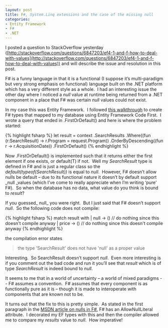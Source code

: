 ```yaml
---
layout: post
title: F#, System.Linq extensions and the case of the missing null
categories:
- Entity Framework
- F#
- .NET
---
```


I posted a question to StackOverflow yesterday ([http://stackoverflow.com/questions/6847203/ef4-1-and-f-how-to-deal-with-values](http://stackoverflow.com/questions/6847203/ef4-1-and-f-how-to-deal-with-values)) and will describe the issue and resolution in this post.
<!--more-->

F# is a funny language in that it is a functional (I suppose it’s multi-paradigm but very strong emphasis on functional) language built on the .NET platform which has a very different style as a whole.  I had an interesting issue the other day where I noticed a _null_ value at runtime being returned from a .NET component in a place that F# was certain _null_ values could not exist. 
  
In my case this was Entity Framework.  I followed [this walkthrough](http://blogs.msdn.com/b/jackhu/archive/2011/04/01/f-code-first-development-with-entity-framework-4-1.aspx) to create F# types that mapped to my database using Entity Framework Code First.  I wrote a query that ended in .FirstOrDefault() and here is where the problem started:
  
{% highlight fsharp %}
let result = context
    .SearchResults
    .Where((fun (r:SearchResult) -> r.Program = request.Program))
    .OrderByDescending((fun r -> r.AcquisitionDate))
    .FirstOrDefault()
{% endhighlight %}



Now .FirstOrDefault() is implemented such that it returns either the first element if one exists, or default(T) if not.  Well my _SearchResult_ type is defined in F# and is just a regular class so the _default(typeof(SearchResult))_ is equal to _null_.  However, F# doesn’t allow nulls be default – due to its functional nature it doesn’t by default support _null _values (which I’ve come to really appreciate when I’m writing ‘pure’ F#).  So when the database has no data, what value do you think is bound to _result_?


If you guessed_ null_ you were right.  But I just said that F# doesn’t support _null_.  So the following code does not compile:

{% highlight fsharp %}
match result with
    | null -> () // do nothing since this doesn't compile anyway
    | price -> () // do nothing since this doesn't compile anyway
{% endhighlight %}

the compilation error states

> the type 'SearchResult' does not have 'null' as a proper value


Interesting.  So SearchResult doesn’t support _null_.  Even more interesting is if you comment out the bad code and run it you’ll see that _result_ which is of type _SearchResult_ is indeed bound to _null_.


It seems to me that in a world of uncertainty – a world of mixed paradigms -- F# assumes a convention.  F# assumes that every component is as functionally pure as it is – though it is made to interoperate with components that are known not to be.


It turns out that the fix to this is pretty simple.  As stated in the first paragraph in the [MSDN article on nulls in F#](http://msdn.microsoft.com/en-us/library/dd233197.aspx), F# has an AllowNullLiteral attribute.  I decorated my EF types with this and then the compiler allowed me to compare my _results_ value to _null_.  How imperative!
